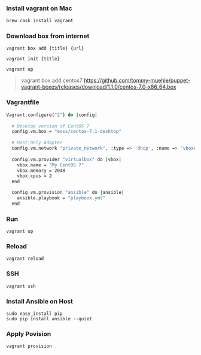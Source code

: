 ### Install vagrant on Mac

```sh
brew cask install vagrant
```

### Download box from internet

```
vagrant box add {title} {url}

vagrant init {title}

vagrant up
```

> vagrant box add centos7 https://github.com/tommy-muehle/puppet-vagrant-boxes/releases/download/1.1.0/centos-7.0-x86_64.box



### Vagrantfile

```sh
Vagrant.configure("2") do |config|
 
  # Desktop version of CentOS 7
  config.vm.box = "esss/centos-7.1-desktop"
  
  # Host-Only Adapter
  config.vm.network "private_network", :type => 'dhcp', :name => 'vboxnet0', :adapter => 2
    
  config.vm.provider "virtualbox" do |vbox|
    vbox.name = "My CentOS 7"
    vbox.memory = 2048
    vbox.cpus = 2
  end

  config.vm.provision "ansible" do |ansible|
    ansible.playbook = "playbook.yml"
  end

```

### Run
```
vagrant up
```

### Reload
```
vagrant reload
```

### SSH
```
vagrant ssh
```

### Install Ansible on Host

```
sudo easy_install pip
sudo pip install ansible --quiet
```


### Apply Povision

```
vagrant provision
```